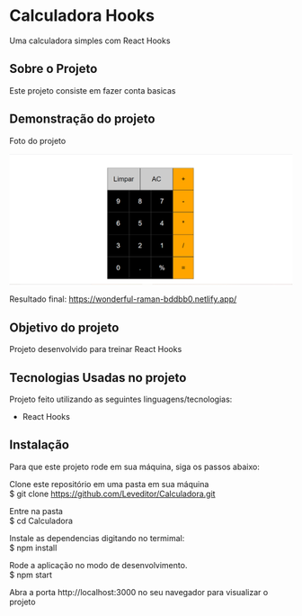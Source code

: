 # Calculadora Hooks

Uma calculadora simples com React Hooks

## Sobre o Projeto

Este projeto consiste em fazer conta basicas

## Demonstração do projeto

Foto do projeto

![Foto do projeto](fotoCalc.PNG)

Resultado final: https://wonderful-raman-bddbb0.netlify.app/

## Objetivo do projeto

Projeto desenvolvido para treinar React Hooks

## Tecnologias Usadas no projeto

Projeto feito utilizando as seguintes linguagens/tecnologias: 

* React Hooks

## Instalação

Para que este projeto rode em sua máquina, siga os passos abaixo:

Clone este repositório em uma pasta em sua máquina  
$ git clone https://github.com/Leveditor/Calculadora.git

Entre na pasta  
$ cd Calculadora

Instale as dependencias digitando no termimal:  
$ npm install

Rode a aplicação no modo de desenvolvimento.  
$ npm start

Abra a porta http://localhost:3000 no seu navegador para visualizar o projeto
